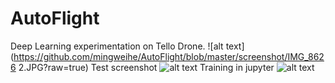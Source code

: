 # AutoFlight
Deep Learning experimentation on Tello Drone.
![alt text](https://github.com/mingweihe/AutoFlight/blob/master/screenshot/IMG_8626 2.JPG?raw=true)
Test screenshot
![alt text](https://github.com/mingweihe/AutoFlight/blob/master/screenshot/screenshot2018-0703_14-03-47-235110.png?raw=true)
Training in jupyter
![alt text](https://github.com/mingweihe/AutoFlight/blob/master/screenshot/screenshot2018-0703_18-31-34-560725.png?raw=true)
